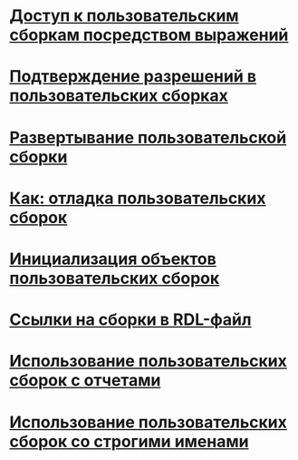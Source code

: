 # [Доступ к пользовательским сборкам посредством выражений](accessing-custom-assemblies-through-expressions.md)
# [Подтверждение разрешений в пользовательских сборках](asserting-permissions-in-custom-assemblies.md)
# [Развертывание пользовательской сборки](deploying-a-custom-assembly.md)
# [Как: отладка пользовательских сборок](how-to-debug-custom-assemblies.md)
# [Инициализация объектов пользовательских сборок](initializing-custom-assembly-objects.md)
# [Ссылки на сборки в RDL-файл](referencing-assemblies-in-an-rdl-file.md)
# [Использование пользовательских сборок с отчетами](using-custom-assemblies-with-reports.md)
# [Использование пользовательских сборок со строгими именами](using-strong-named-custom-assemblies.md)
